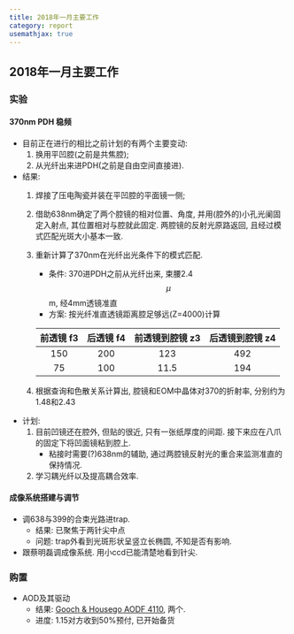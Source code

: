 ```yaml
---
title: 2018年一月主要工作
category: report
usemathjax: true
---
```


## 2018年一月主要工作
### 实验
#### 370nm PDH 稳频
* 目前正在进行的相比之前计划的有两个主要变动:
	1. 换用平凹腔(之前是共焦腔);
	2. 从光纤出来进PDH(之前是自由空间直接进).
* 结果:
	1. 焊接了压电陶瓷并装在平凹腔的平面镜一侧;
	2. 借助638nm确定了两个腔镜的相对位置、角度, 并用(腔外的)小孔光阑固定入射点, 其位置相对与腔就此固定. 两腔镜的反射光原路返回, 且经过模式匹配光斑大小基本一致.
	3. 重新计算了370nm在光纤出光条件下的模式匹配. 
		* 条件: 370进PDH之前从光纤出来, 束腰2.4$$\mu$$m, 经4mm透镜准直
		* 方案: 按光纤准直透镜距离腔足够远(Z=4000)计算

		| 前透镜 f3 | 后透镜 f4 | 前透镜到腔镜 z3 | 后透镜到腔镜 z4 |
		| :----: | :----: | :----: | :----: |
		| 150       | 200       | 123           | 492           |
		| 75        | 100       | 11.5          | 194           |
	4. 根据查询和色散关系计算出, 腔镜和EOM中晶体对370的折射率, 分别约为1.48和2.43
* 计划:
	1. 目前凹镜还在腔外, 但贴的很近, 只有一张纸厚度的间距. 接下来应在八爪的固定下将凹面镜粘到腔上.
		* 粘接时需要(?)638nm的辅助, 通过两腔镜反射光的重合来监测准直的保持情况.
	2. 学习耦光纤以及提高耦合效率.

#### 成像系统搭建与调节
* 调638与399的合束光路进trap. 
	* 结果: 已聚焦于两针尖中点
	* 问题: trap外看到光斑形状呈竖立长椭圆, 不知是否有影响.
* 跟蔡明磊调成像系统. 用小ccd已能清楚地看到针尖.

### 购置
* AOD及其驱动
	* 结果: [Gooch & Housego AODF 4110](http://www.iontrap.net/Jun_Wang/购置/GoochHousegoAOD/97-03283-02 SN2192 Data Sheet.pdf), 两个.
	* 进度: 1.15对方收到50%预付, 已开始备货
